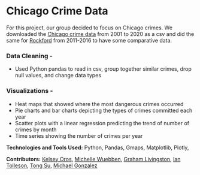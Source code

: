# Chicago Crime Data

For this project, our group decided to focus on Chicago crimes.  We downloaded the [Chicago crime data](https://data.cityofchicago.org/Public-Safety/Crimes-2001-to-Present/ijzp-q8t2) from 2001 to 2020 as a csv and did the same for [Rockford](https://catalog.data.gov/dataset/city-of-rockford-crime-offenses-2016-ytd) from 2011-2016 to have some comparative data.

### Data Cleaning -  
- Used Python pandas to read in csv, group together similar crimes, drop null values, and change data types

### Visualizations -  
- Heat maps that showed where the most dangerous crimes occurred  
- Pie charts and bar charts depicting the types of crimes committed each year  
- Scatter plots with a linear regression predicting the trend of number of crimes by month  
- Time series showing the number of crimes per year  


**Technologies and Tools Used:** Python, Pandas, Gmaps, Matplotlib, Plotly, 

**Contributors:** [Kelsey Oros](https://github.com/kelseyoros), [Michelle Wuebben](https://github.com/MissWibbon), [Graham Livingston](https://github.com/gramlivingston), [Ian Tolleson](https://github.com/Ian-Tolleson), [Tong Su](https://github.com/tongsu21), [Michael Gonzalez](https://github.com/Gonzmj01)